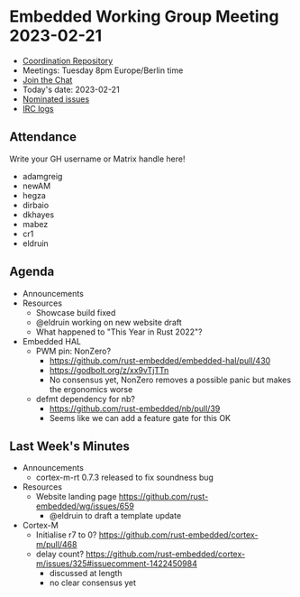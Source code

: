 # Embedded Working Group Meeting 2023-02-21

* [Coordination Repository]
* Meetings: Tuesday 8pm Europe/Berlin time
* [Join the Chat]
* Today's date: 2023-02-21
* [Nominated issues](https://github.com/search?q=org%3Arust-embedded+label%3Anominated+is%3Aopen&type=Issues)
* [IRC logs]

[Coordination Repository]: https://github.com/rust-embedded/wg
[Join the Chat]: https://matrix.to/#/#rust-embedded:matrix.org
[IRC logs]: https://libera.irclog.whitequark.org/rust-embedded/2023-02-21

## Attendance

Write your GH username or Matrix handle here!

* adamgreig
* newAM
* hegza
* dirbaio
* dkhayes
* mabez
* cr1
* eldruin

## Agenda

* Announcements
* Resources
    * Showcase build fixed
    * @eldruin working on new website draft
    * What happened to "This Year in Rust 2022"?
* Embedded HAL
    * PWM pin: NonZero?
        * https://github.com/rust-embedded/embedded-hal/pull/430
        * https://godbolt.org/z/xx9vTjTTn
        * No consensus yet, NonZero removes a possible panic but makes the ergonomics worse
    * defmt dependency for nb?
        *  https://github.com/rust-embedded/nb/pull/39
        *  Seems like we can add a feature gate for this OK

## Last Week's Minutes

* Announcements
    * cortex-m-rt 0.7.3 released to fix soundness bug
* Resources
    * Website landing page https://github.com/rust-embedded/wg/issues/659
        * @eldruin to draft a template update
* Cortex-M
    * Initialise r7 to 0? https://github.com/rust-embedded/cortex-m/pull/468
    * delay count? https://github.com/rust-embedded/cortex-m/issues/325#issuecomment-1422450984
        * discussed at length
        * no clear consensus yet
